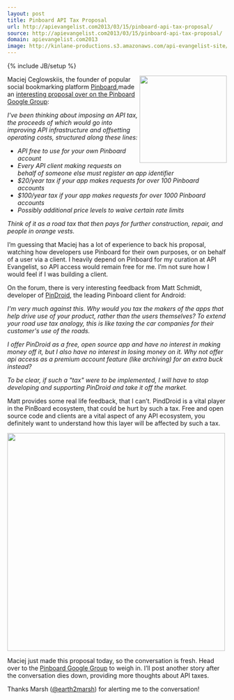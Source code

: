 ```yaml
---
layout: post
title: Pinboard API Tax Proposal
url: http://apievangelist.com2013/03/15/pinboard-api-tax-proposal/
source: http://apievangelist.com2013/03/15/pinboard-api-tax-proposal/
domain: apievangelist.com2013
image: http://kinlane-productions.s3.amazonaws.com/api-evangelist-site/blog/pinboard-icon.png
---
```

{% include JB/setup %}<p>
     <a href="https://pinboard.in" target="_blank"><img src="https://s3.amazonaws.com/kinlane-productions/api-evangelist/pinboard/pinboard_in_blue.png"  width="200" align="right" /></a>
</p>
<p>
     Maciej Ceglowskiis, the founder of popular social bookmarking platform <a href="https://pinboard.in">Pinboard</a>,made an <a href="https://groups.google.com/d/msg/pinboard-dev/PidYOmyBaxI/mLDKIzC6olgJ" target="_blank">interesting proposal over on the Pinboard Google Group</a>:
</p>
<p>
     <em>I've been thinking about imposing an API tax, the proceeds of which would go into improving API infrastructure and offsetting operating costs, structured along these lines:</em>
</p>
<ul>
     <li>
          <em>API free to use for your own Pinboard account</em>
     </li>
     <li>
          <em>Every API client making requests on behalf of someone else must register an app identifier</em>
     </li>
     <li>
          <em>$20/year tax if your app makes requests for over 100 Pinboard accounts</em>
     </li>
     <li>
          <em>$100/year tax if your app makes requests for over 1000 Pinboard accounts</em>
     </li>
     <li>
          <em>Possibly additional price levels to waive certain rate limits</em>
     </li>
</ul>
<p>
     <em>Think of it as a road tax that then pays for further construction, repair, and people in orange vests.</em>
</p>
<p>
     I’m guessing that Maciej has a lot of experience to back his proposal, watching how developers use Pinboard for their own purposes, or on behalf of a user via a client. I heavily depend on Pinboard for my curation at API Evangelist, so API access would remain free for me. I’m not sure how I would feel if I was building a client.
</p>
<p>
     On the forum, there is very interesting feedback from Matt Schmidt, developer of <a href="https://play.google.com/store/apps/details?id=com.pindroid">PinDroid</a>, the leading Pinboard client for Android:
</p>
<p>
     <em>I'm very much against this. Why would you tax the makers of the apps that help drive use of your product, rather than the users themselves? To extend your road use tax analogy, this is like taxing the car companies for their customer's use of the roads.</em>
</p>
<p>
     <em>I offer PinDroid as a free, open source app and have no interest in making money off it, but I also have no interest in losing money on it. Why not offer api access as a premium account feature (like archiving) for an extra buck instead?</em>
</p>
<p>
     <em>To be clear, if such a "tax" were to be implemented, I will have to stop developing and supporting PinDroid and take it off the market.</em>
</p>
<p>
     Matt provides some real life feedback, that I can’t. PindDroid is a vital player in the PinBoard ecosystem, that could be hurt by such a tax. Free and open source code and clients are a vital aspect of any API ecosystem, you definitely want to understand how this layer will be affected by such a tax.
</p>
<p>
     <a href="https://play.google.com/store/apps/details?id=com.pindroid"><img src="https://s3.amazonaws.com/kinlane-productions/api-evangelist/pinboard/pindroid.png"  width="500" /></a>
</p>
<p>
     Maciej just made this proposal today, so the conversation is fresh. Head over to the <a href="https://groups.google.com/d/msg/pinboard-dev/PidYOmyBaxI/mLDKIzC6olgJ" target="_parent">Pinboard Google Group</a> to weigh in. I’ll post another story after the conversation dies down, providing more thoughts about API taxes.
</p>
<p>
     Thanks Marsh (<a href="https://twitter.com/earth2marsh" target="_blank">@earth2marsh</a>) for alerting me to the conversation!
</p>
